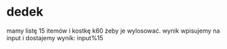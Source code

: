 # dedek

mamy listę 15 itemów i kostkę k60 żeby je wylosować. wynik wpisujemy na input i dostajemy wynik: input%15
